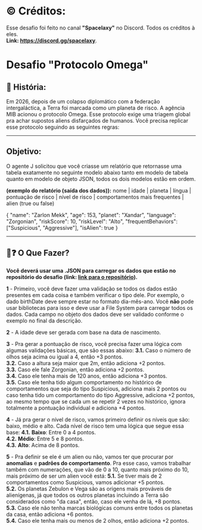 # ©️ Créditos: #
Esse desafio foi feito no canal **"Spacelaxy"** no Discord. Todos os créditos à eles.<br/>
**Link: https://discord.gg/spacelaxy**. 

# Desafio "Protocolo Omega"

## 📖 História: 
Em 2026, depois de um colapso diplomático com a federação intergaláctica, a Terra foi marcada como um planeta de risco. A agência MIB acionou o protocolo Omega. Esse protocolo exige uma triagem global pra achar supostos aliens disfarçados de humanos. Você precisa replicar esse protocolo seguindo as seguintes regras:

---

## Objetivo:
O agente J solicitou que você criasse um relatório que retornasse uma tabela exatamente no seguinte modelo abaixo tanto em modelo de tabela quanto em modelo de objeto JSON, todos os dois modelos estão em ordem. 

**(exemplo do relatório (saída dos dados)):** nome | idade | planeta | língua | pontuação de risco | nível de risco | comportamentos mais frequentes | alien (true ou false) </br>

{
  "name": "Zarlon Mekk",
  "age": 153,
  "planet": "Xandar",
  "language": "Zorgonian",
  "riskScore": 10,
  "riskLevel": "Alto",
  "frequentBehaviors": ["Suspicious", "Aggressive"],
  "isAlien": true
}
</br>

---

## 🧐❓ O Que Fazer?

**Você deverá usar uma .JSON para carregar os dados que estão no repositório do desafio (link: [link para o repositório](https://gist.github.com/henrythierrydev/81ced785d8471aa02078966195143c2a)).** 

**1** - Primeiro, você deve fazer uma validação se todos os dados estão presentes em cada coisa e também verificar o tipo dele. Por exemplo, o dado birthDate deve sempre estar no formato dia-mês-ano. Você **não** pode usar bibliotecas para isso e deve usar a File System para carregar todos os dados. Cada campo no objeto dos dados deve ser validado conforme o exemplo no final da descrição. </br>

**2** - A idade deve ser gerada com base na data de nascimento. </br>

**3** - Pra gerar a pontuação de risco, você precisa fazer uma lógica com algumas validações básicas, que são essas abaixo:
**3.1.** Caso o número de olhos seja acima ou igual a 4, então +3 pontos. </br>
**3.2.** Caso a altura seja maior que 2m, então adiciona +2 pontos. </br>
**3.3.** Caso ele fale Zorgonian, então adiciona +2 pontos. </br>
**3.4.** Caso ele tenha mais de 120 anos, então adiciona +3 pontos. </br>
**3.5.** Caso ele tenha tido algum comportamento no histórico de comportamentos que seja do tipo Suspicious, adiciona mais 2 pontos ou caso tenha tido um comportamento do tipo Aggressive, adiciona +2 pontos, ao mesmo tempo que se cada um se repetir 2 vezes no histórico, ignora totalmente a pontuação individual e adiciona +4 pontos. </br>

**4** - Já pra gerar o nível de risco, vamos primeiro definir os níveis que são: baixo, médio e alto. Cada nível de risco tem uma lógica que segue essa base:
**4.1.** **Baixo**: Entre 0 a 4 pontos. </br>
**4.2.** **Médio**: Entre 5 e 8 pontos. </br>
**4.3.** **Alto**: Acima de 8 pontos. </br>

**5** - Pra definir se ele é um alien ou não, vamos ter que procurar por **anomalias** e **padrões do comportamento**. Pra esse caso, vamos trabalhar também com numerações, que vão de 0 a 10, quanto mais próximo do 10, mais próximo de ser um alien você está:
**5.1.** Se tiver mais de 2 comportamentos como Suspicious, vamos adicionar +5 pontos. </br>
**5.2.** Os planetas Zebulon e Vega são as origens mais prováveis de alienígenas, já que todos os outros planetas incluindo a Terra são considerados como "da casa", então, caso ele venha de lá, +8 pontos. </br>
**5.3.** Caso ele não tenha marcas biológicas comuns entre todos os planetas da casa, então adiciona +6 pontos. </br>
**5.4.** Caso ele tenha mais ou menos de 2 olhos, então adiciona +2 pontos. </br>